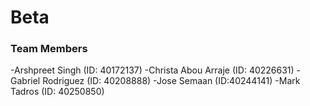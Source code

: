 # Beta
### Team Members
-Arshpreet Singh (ID: 40172137)
-Christa Abou Arraje (ID: 40226631)
-Gabriel Rodriguez (ID: 40208888)
-Jose Semaan (ID:40244141)
-Mark Tadros (ID: 40250850)
